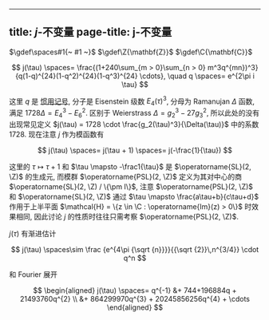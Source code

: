 
---
title: $j$-不变量
page-title: j-不变量
---

$\gdef\spaces#1{~ #1 ~}$
$\gdef\Z{\mathbf{Z}}$
$\gdef\C{\mathbf{C}}$

$$
j(\tau) \spaces= \frac{(1+240\sum_{m > 0}\sum_{n > 0} m^3q^{mn})^3}{q(1-q)^{24}(1-q^2)^{24}(1-q^3)^{24} \cdots}, \quad q \spaces= e^{2\pi i \tau}
$$

这里 $q$ 是 [惯用记号](/mille-plateaux/q-denote.md), 分子是 Eisenstein 级数 $E_4(\tau)^3$, 分母为 Ramanujan $\Delta$ 函数, 满足 $1728 \Delta = E_4^3 - E_6^2$. 区别于 Weierstrass $\Delta = g_2^3 - 27g_3^2$, 所以此处的没有出现常见定义 $j(\tau) = 1728 \cdot \frac{g_2(\tau)^3}{\Delta(\tau)}$ 中的系数 $1728$. 现在注意 $j$ 作为模函数有

$$ j(\tau) \spaces= j(\tau + 1) \spaces= j(-\frac{1}{\tau}) $$

这里的 $\tau \mapsto \tau+1$ 和 $\tau \mapsto -\frac1{\tau}$ 是 $\operatorname{SL}(2, \Z)$ 的生成元, 而模群 $\operatorname{PSL}(2, \Z)$ 定义为其对中心的商 $\operatorname{SL}(2, \Z) / \{\pm I\}$, 注意 $\operatorname{PSL}(2, \Z)$ 和 $\operatorname{SL}(2, \Z)$ 通过 $\tau \mapsto \frac{a\tau+b}{c\tau+d}$ 作用于上半平面 $\mathcal{H} = \{z \in \C : \operatorname{Im}(z) > 0\}$ 时效果相同, 因此讨论 $j$ 的性质时往往只需考察 $\operatorname{PSL}(2, \Z)$. 

$j(\tau)$ 有渐进估计 

$$
j(\tau) \spaces\sim \frac {e^{4\pi {\sqrt {n}}}}{{\sqrt {2}}\,n^{3/4}} \cdot q^n
$$ 

和 Fourier 展开 

$$
\begin{aligned}
j(\tau) \spaces= q^{-1} &+ 744+196884q + 21493760q^{2} \\ &+ 864299970q^{3} + 20245856256q^{4} + \cdots
\end{aligned}
$$
